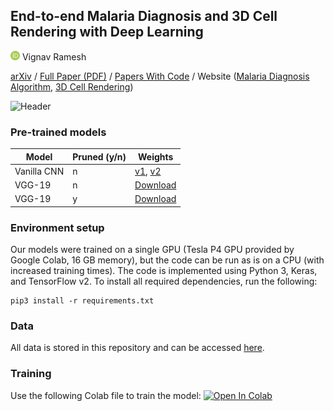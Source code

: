 ## End-to-end Malaria Diagnosis and 3D Cell Rendering with Deep Learning
<a href="https://orcid.org/0000-0002-6521-7898"><img height="15" src="https://github.com/rvignav/CT2Xray/blob/master/docs/orcid.png"></a>&nbsp;Vignav Ramesh

[arXiv](https://arxiv.org/abs/2108.04220) / [Full Paper (PDF)](https://arxiv.org/pdf/2108.04220.pdf) / [Papers With Code](https://paperswithcode.com/paper/end-to-end-malaria-diagnosis-and-3d-cell) / Website ([Malaria Diagnosis Algorithm](https://topdoc.pythonanywhere.com/upload-malaria), [3D Cell Rendering](https://topdocmedicine.wixsite.com/topdoc/ar-visualization))

![Header](https://github.com/rvignav/E2EMD/blob/main/docs/sshot.png)

### Pre-trained models

| Model | Pruned (y/n) | Weights | 
| --- | --- | --- | 
| Vanilla CNN  | n | [v1](https://github.com/rvignav/E2EMD/blob/main/weights/CNN-V1Weights.h5), [v2](https://github.com/rvignav/E2EMD/blob/main/weights/CNN-V2Weights.h5) |
| VGG-19 | n  | [Download](https://github.com/rvignav/E2EMD/blob/main/weights/VGGWeights.h5) |
| VGG-19 | y  | [Download](https://github.com/rvignav/E2EMD/blob/main/weights/finalPrunedWeights.h5) |

### Environment setup

Our models were trained on a single GPU (Tesla P4 GPU provided by Google Colab, 16 GB memory), but the code can be run as is on a CPU (with increased training times). The code is implemented using Python 3, Keras, and TensorFlow v2. To install all required dependencies, run the following:

    pip3 install -r requirements.txt

### Data

All data is stored in this repository and can be accessed [here](https://github.com/rvignav/E2EMD/tree/main/cell_images).

### Training

Use the following Colab file to train the model: <a href="https://colab.research.google.com/github/rvignav/E2EMD/blob/main/VGG.ipynb" target="_parent"><img src="https://colab.research.google.com/assets/colab-badge.svg" alt="Open In Colab"/></a>
<!-- 
### Cite
```
@misc{ramesh2021covid19,
      title={COVID-19 Lung Lesion Segmentation Using a Sparsely Supervised Mask R-CNN on Chest X-rays Automatically Computed from Volumetric CTs}, 
      author={Vignav Ramesh and Blaine Rister and Daniel L. Rubin},
      year={2021},
      eprint={2105.08147},
      archivePrefix={arXiv},
      primaryClass={eess.IV}
}
``` -->
